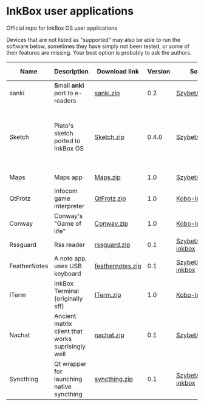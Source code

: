 # InkBox user applications
Official repo for InkBox OS user applications

Devices that are not listed as "supported" may also be able to run the software below, sometimes they have simply not been tested, or some of their features are missing. Your best option is probably to ask the authors.

| Name  | Description | Download link | Version | Source code | Fork | Author | Supported devices |
| - | - | - | - | - | - | - | - |
| sanki | **S**mall **anki** port to e-readers | [sanki.zip](https://github.com/Kobo-InkBox/user-applications/raw/main/download/sanki.zip) | 0.2 | [Szybet/sanki](https://github.com/Szybet/sanki) | :x: | Szybet | all? |
| Sketch | Plato's sketch ported to InkBox OS | [Sketch.zip](https://github.com/Kobo-InkBox/user-applications/raw/main/download/Sketch.zip) | 0.4.0 | [Szybet/sketch-inkbox](https://github.com/Szybet/sketch-inkbox) | :heavy_check_mark: | baskerville/Szybet | n705, n905b, n905c, n613, n236, n437, n306, n873 |
| Maps | Maps app | [Maps.zip](https://github.com/Kobo-InkBox/user-applications/raw/main/download/Maps.zip) | 1.0 | [Szybet/inkbox-maps](https://github.com/Szybet/inkbox-maps) | :heavy_check_mark: | jmfairlie/Szybet/tux-linux | all |
| QtFrotz | Infocom game interpreter | [QtFrotz.zip](https://github.com/Kobo-InkBox/user-applications/raw/main/download/QtFrotz.zip) | 1.0 | [Kobo-InkBox/QtFrotz](https://github.com/Kobo-InkBox/QtFrotz) | :heavy_check_mark: | [BigBoot](https://www.mobileread.com/forums/member.php?u=230467)/tux-linux | all |
| Conway | Conway's "Game of life" | [Conway.zip](https://github.com/Kobo-InkBox/user-applications/raw/main/download/Conway.zip) | 1.0 | [Kobo-InkBox/conway](https://github.com/Kobo-InkBox/conway) | :heavy_check_mark: | tucnak/tux-linux | all |
| Rssguard | Rss reader | [rssguard.zip](https://github.com/Kobo-InkBox/user-applications/raw/main/download/rssguard.zip) | 0.1 | [Szybet/rssguard-inkbox](https://github.com/Szybet/rssguard-inkbox) | :heavy_check_mark: |  martinrotter/Szybet | n306 |
| FeatherNotes | A note app, uses USB keyboard | [feathernotes.zip](https://github.com/Kobo-InkBox/user-applications/raw/main/download/feathernotes.zip) | 0.1 | [Szybet/FeatherNotes-inkbox](https://github.com/Szybet/FeatherNotes-inkbox) | :heavy_check_mark: | tsujan/Szybet | n306 |
| ITerm | InkBox Terminal (originally sff) | [ITerm.zip](https://github.com/Kobo-InkBox/user-applications/raw/main/download/ITerm.zip) | 1.0 | [Kobo-InkBox/sff](https://github.com/Kobo-InkBox/sff) | :heavy_check_mark: | jsbronder/tux-linux | all |
| Nachat | Ancient matrix client that works suprisingly well | [nachat.zip](https://github.com/Kobo-InkBox/user-applications/raw/main/download/nachat.zip) | 0.1 | [Szybet/nachat-inkbox](https://github.com/Szybet/nachat-inkbox) | :heavy_check_mark: |  Ralith/Szybet | all |
| Syncthing | Qt wrapper for launching native syncthing | [syncthing.zip](https://github.com/Kobo-InkBox/user-applications/raw/main/download/syncthing.zip) | 0.1 | [Szybet/syncthing-inkbox](https://github.com/Szybet/syncthing-inkbox) | :x: |  Szybet | all |
